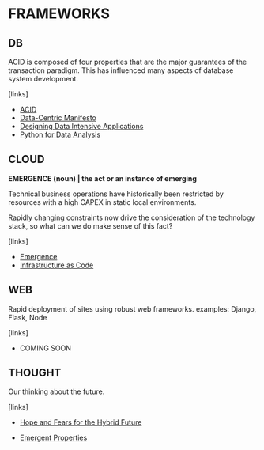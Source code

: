 # FRAMEWORKS

## DB
ACID is composed of four properties that are the major guarantees of the transaction paradigm. This has influenced many aspects of database system development.

[links]
- [ACID](https://en.wikipedia.org/wiki/ACID)
- [Data-Centric Manifesto](http://www.datacentricmanifesto.org)
- [Designing Data Intensive Applications](https://www.oreilly.com/library/view/designing-data-intensive-applications/9781491903063/)
- [Python for Data Analysis](https://www.oreilly.com/library/view/python-for-data/9781449323592/)

## CLOUD
**EMERGENCE (noun) | the act or an instance of emerging**

Technical business operations have historically been restricted by resources with a high CAPEX in static local environments.

Rapidly changing constraints now drive the consideration of the technology stack, so what can we do make sense of this fact?

[links]
- [Emergence](https://www.merriam-webster.com/dictionary/emergence)
- [Infrastructure as Code](https://www.oreilly.com/library/view/infrastructure-as-code/9781617298295/)

## WEB
Rapid deployment of sites using robust web frameworks.
examples: Django, Flask, Node

[links]
- COMING SOON

## THOUGHT
Our thinking about the future.

[links]
- [Hope and Fears for the Hybrid Future](https://www.mckinsey.com/featured-insights/coronavirus-leading-through-the-crisis/charting-the-path-to-the-next-normal/hopes-and-fears-for-the-hybrid-future)

- [Emergent Properties](https://plato.stanford.edu/entries/properties-emergent/)
